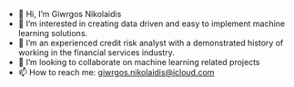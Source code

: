 - 👋 Hi, I’m Giwrgos Nikolaidis
- 👀 I’m interested in creating data driven and easy to implement machine learning solutions.
- 🌱 I’m an experienced credit risk analyst with a demonstrated history of working in the financial services industry.
- 💞️ I’m looking to collaborate on machine learning related projects
- 📫 How to reach me: giwrgos.nikolaidis@icloud.com


